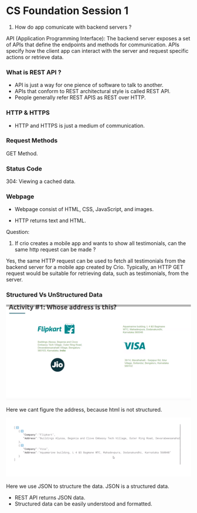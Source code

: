 # CS Foundation Session 1


1. How do app comunicate with backend servers ?


API (Application Programming Interface): The backend server exposes a set of APIs that define the endpoints and methods for communication. APIs specify how the client app can interact with the server and request specific actions or retrieve data.


### What is REST API ?

- API is just a way for one pience of software to talk to another.
- APIs that conform to REST architectural style is called REST API.
- People generally refer REST APIS as REST over HTTP.


### HTTP & HTTPS

- HTTP and HTTPS is just a medium of communication.


### Request Methods

GET Method.


### Status Code

304: Viewing a cached data.


### Webpage

- Webpage consist of HTML, CSS, JavaScript, and images.

- HTTP returns text and HTML.


Question:

1. If crio creates a mobile app and wants to show all testimonials, can the same http request can be made ?

Yes, the same HTTP request can be used to fetch all testimonials from the backend server for a mobile app created by Crio. Typically, an HTTP GET request would be suitable for retrieving data, such as testimonials, from the server.


### Structured Vs UnStructured Data

![](./IMAGES/image1.png)

Here we cant figure the address, because html is not structured.


![](./IMAGES/image2.png)

Here we use JSON to structure the data. JSON is a structured data.

- REST API returns JSON data.
- Structured data can be easily understood and formatted. 
